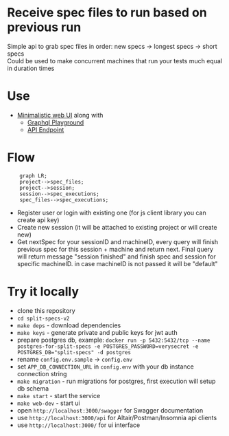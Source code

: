 # Receive spec files to run based on previous run

Simple api to grab spec files in order: new specs -> longest specs -> short specs  
Could be used to make concurrent machines that run your tests much equal in duration times

# Use

- [Minimalistic web UI](https://split-specs.shelex.dev) along with
  - [Graphql Playground](https://split-specs.shelex.dev/swagger)
  - [API Endpoint](https://split-specs.shelex.dev/api)

# Flow

```mermaid
    graph LR;
    project-->spec_files;
    project-->session;
    session-->spec_executions;
    spec_files-->spec_executions;
```

- Register user or login with existing one (for js client library you can create api key)
- Create new session (it will be attached to existing project or will create new)
- Get nextSpec for your sessionID and machineID, every query will finish previous spec for this session + machine and return next. Final query will return message "session finished" and finish spec and session for specific machineID. in case machineID is not passed it will be "default"

# Try it locally
- clone this repository
- `cd split-specs-v2`
- `make deps` - download dependencies
- `make keys` - generate private and public keys for jwt auth
- prepare postgres db, example: `docker run -p 5432:5432/tcp --name postgres-for-split-specs -e POSTGRES_PASSWORD=verysecret -e POSTGRES_DB="split-specs" -d postgres`
- rename `config.env.sample` -> `config.env`
- set `APP_DB_CONNECTION_URL` in `config.env` with your db instance connection string
- `make migration` - run migrations for postgres, first execution will setup db schema
- `make start` - start the service
- `make web-dev` - start ui
- open `http://localhost:3000/swagger` for Swagger documentation
- use `http://localhost:3000/api` for Altair/Postman/Insomnia api clients
- use `http://localhost:3000/` for ui interface
